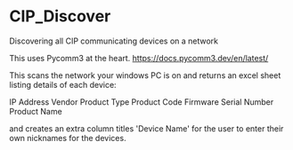 # CIP_Discover
Discovering all CIP communicating devices on a network

This uses Pycomm3 at the heart. https://docs.pycomm3.dev/en/latest/

This scans the network your windows PC is on and returns an excel sheet listing details of each device:

IP Address
Vendor
Product Type
Product Code
Firmware
Serial Number
Product Name

and creates an extra column titles 'Device Name' for the user to enter their own nicknames for the devices.
